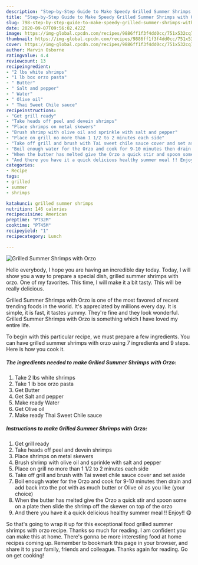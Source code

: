 ```yaml
---
description: "Step-by-Step Guide to Make Speedy Grilled Summer Shrimps with Orzo"
title: "Step-by-Step Guide to Make Speedy Grilled Summer Shrimps with Orzo"
slug: 798-step-by-step-guide-to-make-speedy-grilled-summer-shrimps-with-orzo
date: 2020-09-07T09:56:02.422Z
image: https://img-global.cpcdn.com/recipes/9886ff1f3f4dd0cc/751x532cq70/grilled-summer-shrimps-with-orzo-recipe-main-photo.jpg
thumbnail: https://img-global.cpcdn.com/recipes/9886ff1f3f4dd0cc/751x532cq70/grilled-summer-shrimps-with-orzo-recipe-main-photo.jpg
cover: https://img-global.cpcdn.com/recipes/9886ff1f3f4dd0cc/751x532cq70/grilled-summer-shrimps-with-orzo-recipe-main-photo.jpg
author: Marvin Osborne
ratingvalue: 4.4
reviewcount: 13
recipeingredient:
- "2 lbs white shrimps"
- "1 lb box orzo pasta"
- " Butter"
- " Salt and pepper"
- " Water"
- " Olive oil"
- " Thai Sweet Chile sauce"
recipeinstructions:
- "Get grill ready"
- "Take heads off peel and devein shrimps"
- "Place shrimps on metal skewers"
- "Brush shrimp with olive oil and sprinkle with salt and pepper"
- "Place on grill no more than 1 1/2 to 2 minutes each side"
- "Take off grill and brush with Tai sweet chile sauce cover and set aside"
- "Boil enough water for the Orzo and cook for 9-10 minutes then drain and add back into the pot with as much butter or Olive oil as you like (your choice)"
- "When the butter has melted give the Orzo a quick stir and spoon some on a plate then slide the shrimp off the skewer on top of the orzo"
- "And there you have it a quick delicious healthy summer meal !! Enjoy!! 😋"
categories:
- Recipe
tags:
- grilled
- summer
- shrimps

katakunci: grilled summer shrimps 
nutrition: 146 calories
recipecuisine: American
preptime: "PT32M"
cooktime: "PT45M"
recipeyield: "1"
recipecategory: Lunch

---
```



![Grilled Summer Shrimps with Orzo](https://img-global.cpcdn.com/recipes/9886ff1f3f4dd0cc/751x532cq70/grilled-summer-shrimps-with-orzo-recipe-main-photo.jpg)

Hello everybody, I hope you are having an incredible day today. Today, I will show you a way to prepare a special dish, grilled summer shrimps with orzo. One of my favorites. This time, I will make it a bit tasty. This will be really delicious.

Grilled Summer Shrimps with Orzo is one of the most favored of recent trending foods in the world. It's appreciated by millions every day. It is simple, it is fast, it tastes yummy. They're fine and they look wonderful. Grilled Summer Shrimps with Orzo is something which I have loved my entire life.




To begin with this particular recipe, we must prepare a few ingredients. You can have grilled summer shrimps with orzo using 7 ingredients and 9 steps. Here is how you cook it.

<!--inarticleads1-->

##### The ingredients needed to make Grilled Summer Shrimps with Orzo:

1. Take 2 lbs white shrimps
1. Take 1 lb box orzo pasta
1. Get  Butter
1. Get  Salt and pepper
1. Make ready  Water
1. Get  Olive oil
1. Make ready  Thai Sweet Chile sauce




<!--inarticleads2-->

##### Instructions to make Grilled Summer Shrimps with Orzo:

1. Get grill ready
1. Take heads off peel and devein shrimps
1. Place shrimps on metal skewers
1. Brush shrimp with olive oil and sprinkle with salt and pepper
1. Place on grill no more than 1 1/2 to 2 minutes each side
1. Take off grill and brush with Tai sweet chile sauce cover and set aside
1. Boil enough water for the Orzo and cook for 9-10 minutes then drain and add back into the pot with as much butter or Olive oil as you like (your choice)
1. When the butter has melted give the Orzo a quick stir and spoon some on a plate then slide the shrimp off the skewer on top of the orzo
1. And there you have it a quick delicious healthy summer meal !! Enjoy!! 😋




So that's going to wrap it up for this exceptional food grilled summer shrimps with orzo recipe. Thanks so much for reading. I am confident you can make this at home. There's gonna be more interesting food at home recipes coming up. Remember to bookmark this page in your browser, and share it to your family, friends and colleague. Thanks again for reading. Go on get cooking!
